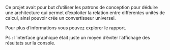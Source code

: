 Ce projet avait pour but d’utiliser les patrons de conception pour déduire une architecture qui permet d’exploiter la relation entre différentes unités de calcul, ainsi pouvoir crée un convertisseur universel.

Pour plus d’informations vous pouvez explorer le rapport.

Ps : l’interface graphique était juste un moyen d’éviter l’affichage des résultats sur la console. 
